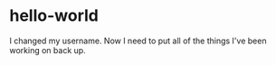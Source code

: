 # hello-world
I changed my username.
Now I need to put all of the things I've been working on back up.
